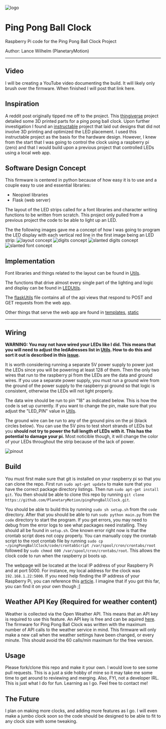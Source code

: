 
![logo](imgs/ppbcsmall.png)

# Ping Pong Ball Clock

Raspberry Pi code for the Ping Pong Ball Clock Project

Author: Lance Wilhelm (PlanetaryMotion)

---

## Video

I will be creating a YouTube video documenting the build. It will likely only brush over the firmware. When finished I will post that link here.

## Inspiration

A reddit post originally tipped me off to the project. This [thingiverse](https://www.thingiverse.com/thing:4091854) project detailed some 3D printed parts for a ping pong ball clock. Upon further investigation I found an [instructable](https://www.instructables.com/id/Ping-Pong-Ball-LED-Clock/) project that laid out designs that did not involve 3D printing and optimized the LED placement. I used this instructable project as the basis for the hardware design. However, I knew from the start that I was going to control the clock using a raspberry pi (zero) and that I would build upon a previous project that controlled LEDs using a local web app.

## Software Design Concept

This firmware is centered in python because of how easy it is to use and a couple easy to use and essential libraries:

- Neopixel libraries
- Flask (web server)

The layout of the LED strips called for a font libraries and character writing functions to be written from scratch. This project only pulled from a previous project the code to be able to light up an LED. 

The the following images gave me a concept of how I was going to program the LED display with each vertical red line in the first image being an LED strip:
![layout concept](imgs/layout&#32;visualizer-01.jpg)
![digits concept](imgs/layout&#32;visualizer-02.jpg)
![slanted digits concept](imgs/layout&#32;visualizer-03.jpg)
![slanted font concept](imgs/layout&#32;visualizer-04.jpg)

## Implementation

Font libraries and things related to the layout can be found in [Utils](code/Utils.py). 

The functions that drive almost every single part of the lighting and logic and display can be found in [LEDUtils](code/LEDUtils.py).

The [flaskUtils](code/flaskUtils.py) file contains all of the api views that respond to POST and GET requests from the web app.

Other things that serve the web app are found in [templates](code/templates/), [static](code/static/)

---
## Wiring

**WARNING: You may not have wired your LEDs like I did. This means that you will need to adjust the ledAdresses list in [Utils](code/Utils.py). How to do this and sort it out is described in this [issue](https://github.com/PlanetaryMotion/pingPongBallClock/issues/32).**

It is worth considering running a separate 5V power supply to power just the LEDs since you will be powering at least 128 of them. Then the only two wires that run to the raspberry pi from the LEDs are the data and ground wires. If you use a separate power supply, you must run a ground wire from the ground of the power supply to the raspberry pi ground so that logic is consistent, otherwise the LEDs will not light properly.  

The data wire should be run to pin "18" as indicated below. This is how the code is set up currently. If you want to change the pin, make sure that you adjust the "LED_PIN" value in [Utils](code/Utils.py). 

The ground wire can be run to any of the ground pins on the pi (black circles below). You can use the 5V pins to test short strands of LEDs but you **should not try to power the full length of LEDs with it. This has the potential to damage your pi.** Most noticible though, it will change the color of your LEDs throughout the strip because of the lack of power.

![pinout](imgs/raspberry-pi-pinout.png)

## Build

You must first make sure that git is installed on your raspberry pi so that you can clone the repo. First run `sudo apt-get update` to make sure that you have the correct package directory listings. Then run `sudo apt-get install git`. You then should be able to clone this repo by running `git clone https://github.com/PlanetaryMotion/pingPongBallClock.git`.

You should be able to build this by running `sudo sh setup.sh` from the `code` directory. After that you should be able to run `sudo python main.py` from the `code` directory to start the program. If you get errors, you may need to debug from the error logs to see what packages need installing. They should all be found in `setup.sh`. One known error right now is that the crontab script does not copy properly. You can manually copy the crontab script to the root crontab file by running `sudo cp ~/pingPongBallClock/code/crontabScript /var/spool/cron/crontabs/root` followed by `sudo chmod 600 /var/spool/cron/crontabs/root`. This allows the clock code to run when the raspberry pi boots up.

The webpage will be located at the local IP address of your Raspberry Pi and at port 5000. For instance, my local address for the clock was `192.168.1.22:5000`. If you need help finding the IP address of your Raspberry Pi, you can reference this [article](https://www.raspberrypi.org/documentation/remote-access/ip-address.md). I imagine that if you got this far, you can find it on your own though ;]

## Weather API Key (Required for weather content)

Weather is collected via the Open Weather API. This means that an API key is required to use this feature. An API key is free and can be aquired [here](https://openweathermap.org/appid). The firmware for Ping Pong Ball Clock was written with the maximum number of API calls to the weather service in mind. This firmware will only make a new call when the weather settings have been changed, or every minute. This should avoid the 60 calls/min maximum for the free version.

## Usage

Please fork/clone this repo and make it your own. I would love to see some pull requests. This is a just a side hobby of mine so it may take me some time to get around to reviewing and merging. Also, FYI, not a developer IRL. This is just what I do for fun. Learning as I go. Feel free to contact me! 

## The Future

I plan on making more clocks, and adding more features as I go. I will even make a jumbo clock soon so the code should be designed to be able to fit to any clock size with some tweaking. 
